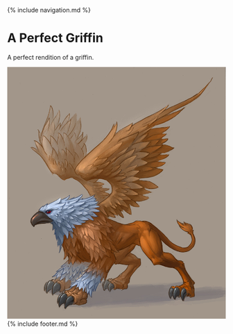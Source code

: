 {% include navigation.md %}

# A Perfect Griffin

A perfect rendition of a griffin.

<img src="./Griffin%20image%202.jpg" alt="A Perfect Griffin">
{% include footer.md %}
